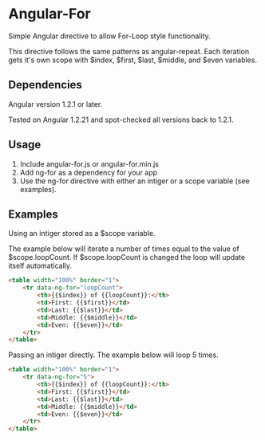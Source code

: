 # Angular-For

Simple Angular directive to allow For-Loop style functionality.

This directive follows the same patterns as angular-repeat. Each iteration gets it's own scope with $index, $first, $last, $middle, and $even variables.

## Dependencies

Angular version 1.2.1 or later.  

Tested on Angular 1.2.21 and spot-checked all versions back to 1.2.1.

## Usage

1. Include angular-for.js or angular-for.min.js
2. Add ng-for as a dependency for your app
3. Use the ng-for directive with either an intiger or a scope variable (see examples).

## Examples

Using an intiger stored as a $scope variable.  

The example below will iterate a number of times equal to the value of $scope.loopCount. If $scope.loopCount is changed the loop will update itself automatically.

```html
<table width="100%" border="1">
	<tr data-ng-for="loopCount">
		<th>{{$index}} of {{loopCount}}:</th>
		<td>First: {{$first}}</td>
		<td>Last: {{$last}}</td>
		<td>Middle: {{$middle}}</td>
		<td>Even: {{$even}}</td>
	</tr>
</table>
```

Passing an intiger directly.  The example below will loop 5 times.

```html
<table width="100%" border="1">
	<tr data-ng-for="5">
		<th>{{$index}} of {{loopCount}}:</th>
		<td>First: {{$first}}</td>
		<td>Last: {{$last}}</td>
		<td>Middle: {{$middle}}</td>
		<td>Even: {{$even}}</td>
	</tr>
</table>
```